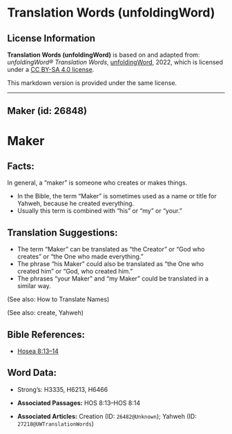 # Translation Words (unfoldingWord)

## License Information

**Translation Words (unfoldingWord)** is based on and adapted from: _unfoldingWord® Translation Words_, [unfoldingWord](https://unfoldingword.org/utw), 2022, which is licensed under a [CC BY-SA 4.0 license](https://creativecommons.org/licenses/by-sa/4.0/legalcode.en).

This markdown version is provided under the same license.



--------------------------------

## Maker (id: 26848)

Maker
=====

Facts:
------

In general, a “maker” is someone who creates or makes things.

* In the Bible, the term “Maker” is sometimes used as a name or title for Yahweh, because he created everything.
* Usually this term is combined with “his” or “my” or “your.”

Translation Suggestions:
------------------------

* The term “Maker” can be translated as “the Creator” or “God who creates” or “the One who made everything.”
* The phrase “his Maker” could also be translated as “the One who created him” or “God, who created him.”
* The phrases “your Maker” and “my Maker” could be translated in a similar way.

(See also: How to Translate Names)

(See also: create, Yahweh)

Bible References:
-----------------

* [Hosea 8:13–14](https://ref.ly/Hos8:13-Hos8:14)

Word Data:
----------

* Strong’s: H3335, H6213, H6466

* **Associated Passages:** HOS 8:13–HOS 8:14
* **Associated Articles:** Creation (ID: `26482@Unknown`); Yahweh (ID: `27218@UWTranslationWords`)

